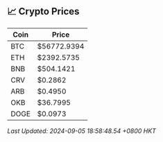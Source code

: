 ## 📈 Crypto Prices

| Coin | Price |
| ---- | ----- |
| BTC | $56772.9394 |
| ETH | $2392.5735 |
| BNB | $504.1421 |
| CRV | $0.2862 |
| ARB | $0.4950 |
| OKB | $36.7995 |
| DOGE | $0.0973 |

_Last Updated: 2024-09-05 18:58:48.54 +0800 HKT_